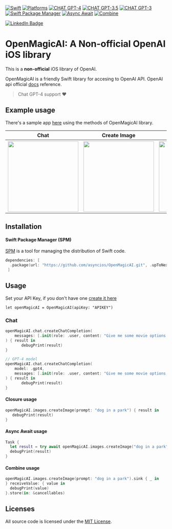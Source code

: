 [![Swift](https://img.shields.io/badge/Swift-5.7_|_5.6_|_5.5-red)](https://img.shields.io/badge/Swift-5.7_|_5.6_|_5.5-red)
[![Platforms](https://img.shields.io/badge/Platforms-macOS_iOS_tvOS_watchOS_Linux_Windows-green?style=flat-square)](https://img.shields.io/badge/Platforms-macOS_iOS_tvOS_watchOS_Linux_Windows-Green?style=flat-square)
[![CHAT GPT-4](https://img.shields.io/badge/CHAT_GPT_4-Support-blue)](https://img.shields.io/badge/CHAT_GPT_4-Support-blue)
[![CHAT GPT-3.5](https://img.shields.io/badge/CHAT_GPT_3.5-Support-blue)](https://img.shields.io/badge/CHAT_GPT_3.5-Support-blue)
[![CHAT GPT-3](https://img.shields.io/badge/CHAT_GPT_3-Support-blue)](https://img.shields.io/badge/CHAT_GPT_3-Support-blue)
[![Swift Package Manager](https://img.shields.io/badge/Swift_Package_Manager-Compatible-green)](https://img.shields.io/badge/Swift_Package_Manager-Compatible-green)
[![Async Await](https://img.shields.io/badge/Async_Await-Support-blue)](https://img.shields.io/badge/Async_Await-Support-blue)
[![Combine](https://img.shields.io/badge/Combine-Support-blue)](https://img.shields.io/badge/Combine-Support-blue)
<div id="badges">
  <a href="https://www.linkedin.com/in/francocadillo/">
    <img src="https://img.shields.io/badge/Linkedin-blue?style=flat&logo=linkedin&labelColor=blue" alt="LinkedIn Badge"/>
  </a>
</div>


# OpenMagicAI: A Non-official OpenAI iOS library

This is a **non-official** iOS library of OpenAI.

OpenMagicAI is a friendly Swift library for accesing to OpenAI API. OpenAI api official [docs](https://platform.openai.com/docs/introduction) reference.
> Chat GPT-4 support :heart:

## Example usage

There's a sample app [here](https://github.com/asyncios/OpenMagicAI/tree/master/SampleApp) using the methods of OpenMagicAI library.

<table>
<tr>
    <th>Chat</th>
    <th>Create Image</th>
    <th>List Models</th>
  </tr>
  <tr>
    <th>
      <img src="https://user-images.githubusercontent.com/11830293/225047055-a2a1fd22-9920-4e2e-a5c2-20181db4bc18.gif" width="220"/>
    </th>
    <th>
      <img src="https://user-images.githubusercontent.com/11830293/225047312-4e5ac16b-51af-4499-9417-790a5ec01cd7.gif" width="220"/>
    </th>
    <th>
      <img src="https://user-images.githubusercontent.com/11830293/225047637-5026a063-e131-4363-80e7-70ee3d09423c.gif" width="220"/>
    </th>
  </tr>
</table>

## Installation

#### Swift Package Manager (SPM)

[SPM](https://swift.org/package-manager/) is a tool for managing the distribution of Swift code.

```swift
dependencies: [ 
  .package(url: "https://github.com/asyncios/OpenMagicAI.git", .upToNextMajor(from: "1.2.0"))
 ]
```

## Usage

Set your API Key, if you don't have one [create it here](https://platform.openai.com/account/api-keys)

`let openMagicAI = OpenMagicAI(apiKey: "APIKEY")`

### Chat

```swift
openMagicAI.chat.createChatCompletion(
    messages: [.init(role: .user, content: "Give me some movie options for tonight")]
) { result in
       debugPrint(result)
}

// GPT-4 model
openMagicAI.chat.createChatCompletion(
    model: .gpt4,
    messages: [.init(role: .user, content: "Give me some movie options for tonight")]
) { result in
       debugPrint(result)
}
```

#### Closure usage

```swift
openMagicAI.images.createImage(prompt: "dog in a park") { result in
   debugPrint(result)
}
```

#### Async Await usage

```swift
Task {
  let result = try await openMagicAI.images.createImage("dog in a park")
  debugPrint(result)
}
```

#### Combine usage

```swift
openMagicAI.images.createImage(prompt: "dog in a park").sink { _ in
} receiveValue: { value in
  debugPrint(value)
}.store(in: &cancellables)
```

## Licenses

All source code is licensed under the [MIT License](https://github.com/asyncios/OpenMagicAI/blob/master/LICENSE).
